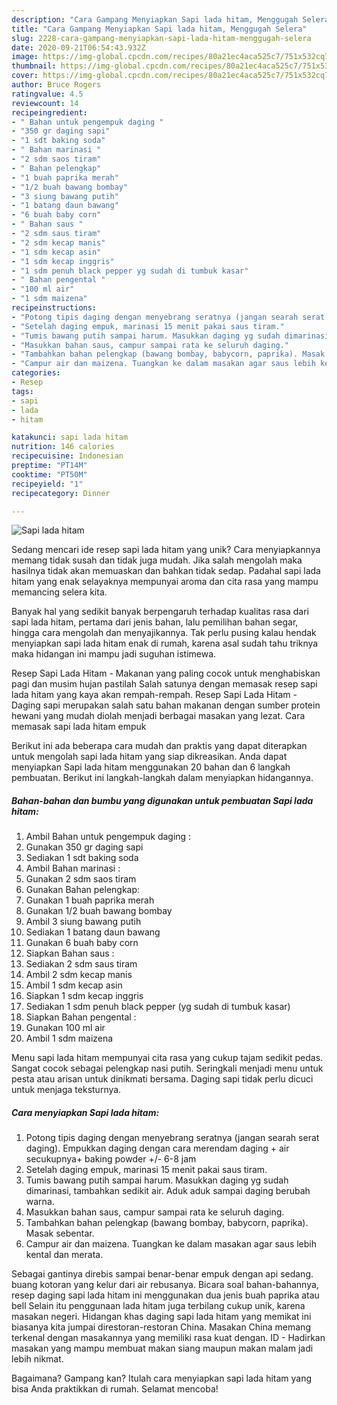 ```yaml
---
description: "Cara Gampang Menyiapkan Sapi lada hitam, Menggugah Selera"
title: "Cara Gampang Menyiapkan Sapi lada hitam, Menggugah Selera"
slug: 2228-cara-gampang-menyiapkan-sapi-lada-hitam-menggugah-selera
date: 2020-09-21T06:54:43.932Z
image: https://img-global.cpcdn.com/recipes/80a21ec4aca525c7/751x532cq70/sapi-lada-hitam-foto-resep-utama.jpg
thumbnail: https://img-global.cpcdn.com/recipes/80a21ec4aca525c7/751x532cq70/sapi-lada-hitam-foto-resep-utama.jpg
cover: https://img-global.cpcdn.com/recipes/80a21ec4aca525c7/751x532cq70/sapi-lada-hitam-foto-resep-utama.jpg
author: Bruce Rogers
ratingvalue: 4.5
reviewcount: 14
recipeingredient:
- " Bahan untuk pengempuk daging "
- "350 gr daging sapi"
- "1 sdt baking soda"
- " Bahan marinasi "
- "2 sdm saos tiram"
- " Bahan pelengkap"
- "1 buah paprika merah"
- "1/2 buah bawang bombay"
- "3 siung bawang putih"
- "1 batang daun bawang"
- "6 buah baby corn"
- " Bahan saus "
- "2 sdm saus tiram"
- "2 sdm kecap manis"
- "1 sdm kecap asin"
- "1 sdm kecap inggris"
- "1 sdm penuh black pepper yg sudah di tumbuk kasar"
- " Bahan pengental "
- "100 ml air"
- "1 sdm maizena"
recipeinstructions:
- "Potong tipis daging dengan menyebrang seratnya (jangan searah serat daging). Empukkan daging dengan cara merendam daging + air secukupnya+ baking powder +/- 6-8 jam"
- "Setelah daging empuk, marinasi 15 menit pakai saus tiram."
- "Tumis bawang putih sampai harum. Masukkan daging yg sudah dimarinasi, tambahkan sedikit air. Aduk aduk sampai daging berubah warna."
- "Masukkan bahan saus, campur sampai rata ke seluruh daging."
- "Tambahkan bahan pelengkap (bawang bombay, babycorn, paprika). Masak sebentar."
- "Campur air dan maizena. Tuangkan ke dalam masakan agar saus lebih kental dan merata."
categories:
- Resep
tags:
- sapi
- lada
- hitam

katakunci: sapi lada hitam 
nutrition: 146 calories
recipecuisine: Indonesian
preptime: "PT14M"
cooktime: "PT50M"
recipeyield: "1"
recipecategory: Dinner

---
```



![Sapi lada hitam](https://img-global.cpcdn.com/recipes/80a21ec4aca525c7/751x532cq70/sapi-lada-hitam-foto-resep-utama.jpg)

Sedang mencari ide resep sapi lada hitam yang unik? Cara menyiapkannya memang tidak susah dan tidak juga mudah. Jika salah mengolah maka hasilnya tidak akan memuaskan dan bahkan tidak sedap. Padahal sapi lada hitam yang enak selayaknya mempunyai aroma dan cita rasa yang mampu memancing selera kita.

Banyak hal yang sedikit banyak berpengaruh terhadap kualitas rasa dari sapi lada hitam, pertama dari jenis bahan, lalu pemilihan bahan segar, hingga cara mengolah dan menyajikannya. Tak perlu pusing kalau hendak menyiapkan sapi lada hitam enak di rumah, karena asal sudah tahu triknya maka hidangan ini mampu jadi suguhan istimewa.

Resep Sapi Lada Hitam - Makanan yang paling cocok untuk menghabiskan pagi dan musim hujan pastilah Salah satunya dengan memasak resep sapi lada hitam yang kaya akan rempah-rempah. Resep Sapi Lada Hitam - Daging sapi merupakan salah satu bahan makanan dengan sumber protein hewani yang mudah diolah menjadi berbagai masakan yang lezat. Cara memasak sapi lada hitam empuk


Berikut ini ada beberapa cara mudah dan praktis yang dapat diterapkan untuk mengolah sapi lada hitam yang siap dikreasikan. Anda dapat menyiapkan Sapi lada hitam menggunakan 20 bahan dan 6 langkah pembuatan. Berikut ini langkah-langkah dalam menyiapkan hidangannya.

<!--inarticleads1-->

##### Bahan-bahan dan bumbu yang digunakan untuk pembuatan Sapi lada hitam:

1. Ambil  Bahan untuk pengempuk daging :
1. Gunakan 350 gr daging sapi
1. Sediakan 1 sdt baking soda
1. Ambil  Bahan marinasi :
1. Gunakan 2 sdm saos tiram
1. Gunakan  Bahan pelengkap:
1. Gunakan 1 buah paprika merah
1. Gunakan 1/2 buah bawang bombay
1. Ambil 3 siung bawang putih
1. Sediakan 1 batang daun bawang
1. Gunakan 6 buah baby corn
1. Siapkan  Bahan saus :
1. Sediakan 2 sdm saus tiram
1. Ambil 2 sdm kecap manis
1. Ambil 1 sdm kecap asin
1. Siapkan 1 sdm kecap inggris
1. Sediakan 1 sdm penuh black pepper (yg sudah di tumbuk kasar)
1. Siapkan  Bahan pengental :
1. Gunakan 100 ml air
1. Ambil 1 sdm maizena


Menu sapi lada hitam mempunyai cita rasa yang cukup tajam sedikit pedas. Sangat cocok sebagai pelengkap nasi putih. Seringkali menjadi menu untuk pesta atau arisan untuk dinikmati bersama. Daging sapi tidak perlu dicuci untuk menjaga teksturnya. 

<!--inarticleads2-->

##### Cara menyiapkan Sapi lada hitam:

1. Potong tipis daging dengan menyebrang seratnya (jangan searah serat daging). Empukkan daging dengan cara merendam daging + air secukupnya+ baking powder +/- 6-8 jam
1. Setelah daging empuk, marinasi 15 menit pakai saus tiram.
1. Tumis bawang putih sampai harum. Masukkan daging yg sudah dimarinasi, tambahkan sedikit air. Aduk aduk sampai daging berubah warna.
1. Masukkan bahan saus, campur sampai rata ke seluruh daging.
1. Tambahkan bahan pelengkap (bawang bombay, babycorn, paprika). Masak sebentar.
1. Campur air dan maizena. Tuangkan ke dalam masakan agar saus lebih kental dan merata.


Sebagai gantinya direbis sampai benar-benar empuk dengan api sedang. buang kotoran yang kelur dari air rebusanya. Bicara soal bahan-bahannya, resep daging sapi lada hitam ini menggunakan dua jenis buah paprika atau bell Selain itu penggunaan lada hitam juga terbilang cukup unik, karena masakan negeri. Hidangan khas daging sapi lada hitam yang memikat ini biasanya kita jumpai direstoran-restoran China. Masakan China memang terkenal dengan masakannya yang memiliki rasa kuat dengan. ID - Hadirkan masakan yang mampu membuat makan siang maupun makan malam jadi lebih nikmat. 

Bagaimana? Gampang kan? Itulah cara menyiapkan sapi lada hitam yang bisa Anda praktikkan di rumah. Selamat mencoba!
